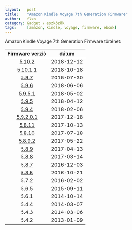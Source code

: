 ```yaml
---
layout:   post
title:    "Amazon Kindle Voyage 7th Generation Firmware"
author:   flex
category: Gadget / eszközök
tags:     [amazon, kindle, voyage, firmware, ebook]
---
```


Amazon Kindle Voyage 7th Generation Firmware történet:

| Firmware verzió | dátum |
|:-------------:|:---------------:|
| [5.10.2](https://s3.amazonaws.com/firmwaredownloads/update_kindle_voyage_5.10.2.bin) | 2018-12-12 |
| [5.10.1.1](https://s3.amazonaws.com/firmwaredownloads/update_kindle_voyage_5.10.1.1.bin) | 2018-10-18 |
| [5.9.7](https://s3.amazonaws.com/firmwaredownloads/update_kindle_voyage_5.9.7.bin) | 2018-07-30 |
| [5.9.6](https://s3.amazonaws.com/firmwaredownloads/update_kindle_voyage_5.9.6.bin) | 2018-06-06 |
| [5.9.5.1](https://s3.amazonaws.com/firmwaredownloads/update_kindle_voyage_5.9.5.1.bin) | 2018-05-02 |
| [5.9.5](https://s3.amazonaws.com/firmwaredownloads/update_kindle_voyage_5.9.5.bin) | 2018-04-12 |
| [5.9.4](https://s3.amazonaws.com/firmwaredownloads/update_kindle_voyage_5.9.4.bin) | 2018-02-06 |
| [5.9.2.0.1](https://s3.amazonaws.com/firmwaredownloads/update_kindle_voyage_5.9.2.0.1.bin) | 2017-12-18 |
| [5.8.11](https://s3.amazonaws.com/firmwaredownloads/update_kindle_voyage_5.8.11.bin) | 2017-10-13 |
| [5.8.10](https://s3.amazonaws.com/firmwaredownloads/update_kindle_voyage_5.8.10.bin) | 2017-07-18 |
| [5.8.9.2](https://s3.amazonaws.com/firmwaredownloads/update_kindle_voyage_5.8.9.2.bin) | 2017-05-22 |
| [5.8.9](https://s3.amazonaws.com/firmwaredownloads/update_kindle_voyage_5.8.9.bin) | 2017-04-13 |
| [5.8.8](https://s3.amazonaws.com/firmwaredownloads/update_kindle_voyage_5.8.8.bin) | 2017-03-14 |
| [5.8.7](https://s3.amazonaws.com/firmwaredownloads/update_kindle_voyage_5.8.7.bin) | 2016-12-03 |
| [5.8.5](https://s3.amazonaws.com/firmwaredownloads/update_kindle_voyage_5.8.5.bin) | 2016-10-21 |
| 5.7.2 | 2016-02-02 |
| 5.6.5 | 2015-09-11 |
| 5.6.1 | 2014-10-14 |
| 5.4.4 | 2014-03-07 |
| 5.4.3 | 2014-03-06 |
| 5.4.2 | 2013-01-09 |